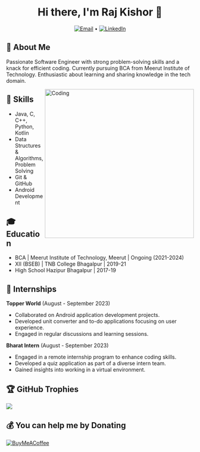 <h1 align="center">Hi there, I'm Raj Kishor 👋</h1>
<p align="center">
  <a href="mailto:rajkishorbgp6@gmail.com"><img src="https://img.shields.io/badge/Email-raj%20kishorbgp6%40gmail.com-blue" alt="Email"></a> •
  <a href="https://linkedin.com/in/rajkishorbgp"><img src="https://img.shields.io/badge/LinkedIn-rajkishorbgp-blue" alt="LinkedIn"></a>
</p>

## 📖 About Me

Passionate Software Engineer with strong problem-solving skills and a knack for efficient coding. Currently pursuing BCA from Meerut Institute of Technology. Enthusiastic about learning and sharing knowledge in the tech domain.

<img align="right" alt="Coding" width="400" src="https://cdn.dribbble.com/users/2344801/screenshots/4774578/alphatestersanimation2.gif">

## 🔧 Skills

<ul>
  <li>Java, C, C++, Python, Kotlin</li>
  <li>Data Structures & Algorithms, Problem Solving</li>
  <li>Git & GitHub</li>
  <li>Android Development</li>
</ul>

## 🎓 Education

<ul>
  <li>BCA | Meerut Institute of Technology, Meerut | Ongoing (2021-2024)</li>
  <li>XII (BSEB) | TNB College Bhagalpur | 2019-21</li>
  <li>High School Hazipur Bhagalpur | 2017-19</li>
</ul>

## 💼 Internships

<p><strong>Topper World</strong> (August - September 2023)</p>
<ul>
  <li>Collaborated on Android application development projects.</li>
  <li>Developed unit converter and to-do applications focusing on user experience.</li>
  <li>Engaged in regular discussions and learning sessions.</li>
</ul>

<p><strong>Bharat Intern</strong> (August - September 2023)</p>
<ul>
  <li>Engaged in a remote internship program to enhance coding skills.</li>
  <li>Developed a quiz application as part of a diverse intern team.</li>
  <li>Gained insights into working in a virtual environment.</li>
</ul>

## 🏆 GitHub Trophies

![](https://github-profile-trophy.vercel.app/?username=rajkishorbgp&theme=radical&no-frame=false&no-bg=false&margin-w=4)

## 💰 You can help me by Donating

[![BuyMeACoffee](https://img.shields.io/badge/Buy%20Me%20a%20Coffee-ffdd00?style=for-the-badge&logo=buy-me-a-coffee&logoColor=black)](https://buymeacoffee.com/rajkishorbgp)
